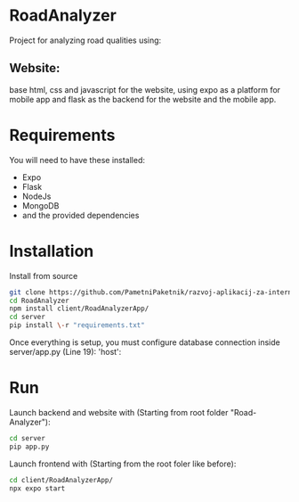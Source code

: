 # RoadAnalyzer
Project for analyzing road qualities using:
<h2> Website: </h2> base html, css and javascript for the website, using expo as a platform for mobile app and flask as the backend for the website and the mobile app.

# Requirements

You will need to have these installed:
- Expo
- Flask
- NodeJs
- MongoDB
- and the provided dependencies

# Installation

Install from source
```bash
git clone https://github.com/PametniPaketnik/razvoj-aplikacij-za-internet
cd RoadAnalyzer
npm install client/RoadAnalyzerApp/
cd server
pip install \-r "requirements.txt"

```

Once everything is setup, you must configure database connection inside server/app.py (Line 19):
'host': <Your database connection>

# Run

Launch backend and website with (Starting from root folder "Road-Analyzer"):
```bash
cd server
pip app.py
```

Launch frontend with (Starting from the root foler like before):
```bash
cd client/RoadAnalyzerApp/
npx expo start
```